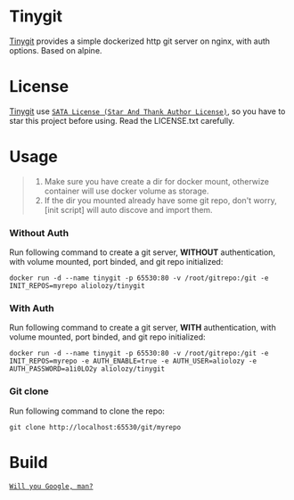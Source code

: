# Tinygit
[Tinygit](https://github.com/AlioLozy/tinygit) provides a simple dockerized http git server on nginx, with auth options. Based on alpine.

# License
[Tinygit](https://github.com/AlioLozy/tinygit) use [`SATA License (Star And Thank Author License)`](https://github.com/zTrix/sata-license), so you have to star this project before using. Read the LICENSE.txt carefully.

# Usage
> 1. Make sure you have create a dir for docker mount, otherwize container will use docker volume as storage.
> 2. If the dir you mounted already have some git repo, don't worry, [init script] will auto discove and import them.
### Without Auth
Run following command to create a git server, **WITHOUT** authentication, with volume mounted, port binded, and git repo initialized:

`docker run -d --name tinygit -p 65530:80 -v /root/gitrepo:/git -e INIT_REPOS=myrepo aliolozy/tinygit`

### With Auth
Run following command to create a git server, **WITH** authentication, with volume mounted, port binded, and git repo initialized:

`docker run -d --name tinygit -p 65530:80 -v /root/gitrepo:/git -e INIT_REPOS=myrepo -e AUTH_ENABLE=true -e AUTH_USER=aliolozy -e AUTH_PASSWORD=a1i0LO2y aliolozy/tinygit`

### Git clone
Run following command to clone the repo:

`git clone http://localhost:65530/git/myrepo`

# Build

[`Will you Google, man?`](https://www.google.com/search?q=how+to+build+a+docker+image+with+dockerfile&oq=how+to+build+a+docker+image)
